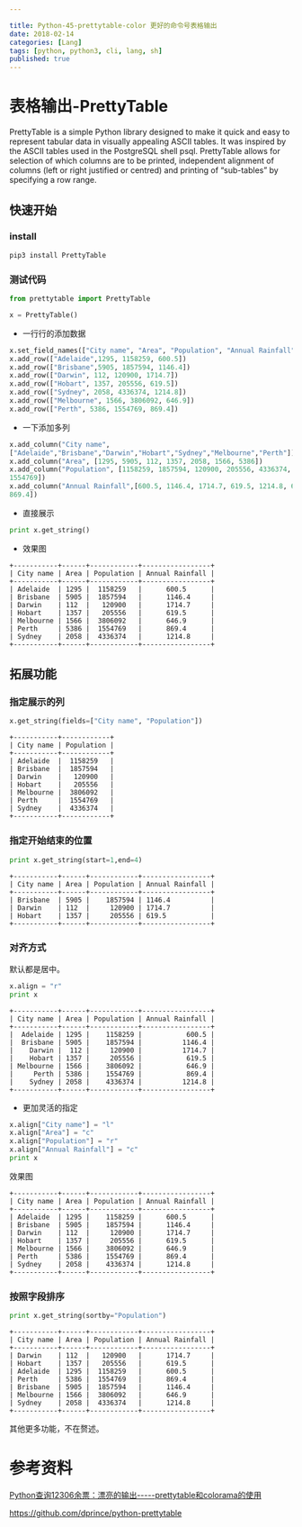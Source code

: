 ```yaml
---

title: Python-45-prettytable-color 更好的命令号表格输出
date: 2018-02-14
categories: [Lang]
tags: [python, python3, cli, lang, sh]
published: true
---
```


# 表格输出-PrettyTable 

PrettyTable is a simple Python library designed to make it quick and easy to represent tabular data in visually appealing ASCII tables. It was inspired by the ASCII tables used in the PostgreSQL shell psql. PrettyTable allows for selection of which columns are to be printed, independent alignment of columns (left or right justified or centred) and printing of “sub-tables” by specifying a row range.

## 快速开始

### install

```
pip3 install PrettyTable
```

### 测试代码

```py
from prettytable import PrettyTable

x = PrettyTable()
```

- 一行行的添加数据

```py
x.set_field_names(["City name", "Area", "Population", "Annual Rainfall"])
x.add_row(["Adelaide",1295, 1158259, 600.5])
x.add_row(["Brisbane",5905, 1857594, 1146.4])
x.add_row(["Darwin", 112, 120900, 1714.7])
x.add_row(["Hobart", 1357, 205556, 619.5])
x.add_row(["Sydney", 2058, 4336374, 1214.8])
x.add_row(["Melbourne", 1566, 3806092, 646.9])
x.add_row(["Perth", 5386, 1554769, 869.4])
```

- 一下添加多列

```py
x.add_column("City name", 
["Adelaide","Brisbane","Darwin","Hobart","Sydney","Melbourne","Perth"])
x.add_column("Area", [1295, 5905, 112, 1357, 2058, 1566, 5386])
x.add_column("Population", [1158259, 1857594, 120900, 205556, 4336374, 3806092, 
1554769])
x.add_column("Annual Rainfall",[600.5, 1146.4, 1714.7, 619.5, 1214.8, 646.9, 
869.4])
```

- 直接展示

```py
print x.get_string()
```

- 效果图

```
+-----------+------+------------+-----------------+
| City name | Area | Population | Annual Rainfall |
+-----------+------+------------+-----------------+
| Adelaide  | 1295 |  1158259   |      600.5      |
| Brisbane  | 5905 |  1857594   |      1146.4     |
| Darwin    | 112  |   120900   |      1714.7     |
| Hobart    | 1357 |   205556   |      619.5      |
| Melbourne | 1566 |  3806092   |      646.9      |
| Perth     | 5386 |  1554769   |      869.4      |
| Sydney    | 2058 |  4336374   |      1214.8     |
+-----------+------+------------+-----------------+
```

## 拓展功能

### 指定展示的列

```py
x.get_string(fields=["City name", "Population"])
```

```
+-----------+------------+
| City name | Population |
+-----------+------------+
| Adelaide  |  1158259   |
| Brisbane  |  1857594   |
| Darwin    |   120900   |
| Hobart    |   205556   |
| Melbourne |  3806092   |
| Perth     |  1554769   |
| Sydney    |  4336374   |
+-----------+------------+
```

### 指定开始结束的位置

```py
print x.get_string(start=1,end=4)
```

```
+-----------+------+------------+-----------------+
| City name | Area | Population | Annual Rainfall |
+-----------+------+------------+-----------------+
| Brisbane  | 5905 |    1857594 | 1146.4          |
| Darwin    | 112  |     120900 | 1714.7          |
| Hobart    | 1357 |     205556 | 619.5           |
+-----------+------+------------+-----------------+
```

### 对齐方式

默认都是居中。

```py
x.align = "r"
print x
```

```
+-----------+------+------------+-----------------+
| City name | Area | Population | Annual Rainfall |
+-----------+------+------------+-----------------+
|  Adelaide | 1295 |    1158259 |           600.5 |
|  Brisbane | 5905 |    1857594 |          1146.4 |
|    Darwin |  112 |     120900 |          1714.7 |
|    Hobart | 1357 |     205556 |           619.5 |
| Melbourne | 1566 |    3806092 |           646.9 |
|     Perth | 5386 |    1554769 |           869.4 |
|    Sydney | 2058 |    4336374 |          1214.8 |
+-----------+------+------------+-----------------+
```

- 更加灵活的指定

```py
x.align["City name"] = "l"
x.align["Area"] = "c"
x.align["Population"] = "r"
x.align["Annual Rainfall"] = "c"
print x
```

效果图

```
+-----------+------+------------+-----------------+
| City name | Area | Population | Annual Rainfall |
+-----------+------+------------+-----------------+
| Adelaide  | 1295 |    1158259 |      600.5      |
| Brisbane  | 5905 |    1857594 |      1146.4     |
| Darwin    | 112  |     120900 |      1714.7     |
| Hobart    | 1357 |     205556 |      619.5      |
| Melbourne | 1566 |    3806092 |      646.9      |
| Perth     | 5386 |    1554769 |      869.4      |
| Sydney    | 2058 |    4336374 |      1214.8     |
+-----------+------+------------+-----------------+
```

### 按照字段排序

```py
print x.get_string(sortby="Population")
```

```
+-----------+------+------------+-----------------+
| City name | Area | Population | Annual Rainfall |
+-----------+------+------------+-----------------+
| Darwin    | 112  |   120900   |      1714.7     |
| Hobart    | 1357 |   205556   |      619.5      |
| Adelaide  | 1295 |  1158259   |      600.5      |
| Perth     | 5386 |  1554769   |      869.4      |
| Brisbane  | 5905 |  1857594   |      1146.4     |
| Melbourne | 1566 |  3806092   |      646.9      |
| Sydney    | 2058 |  4336374   |      1214.8     |
+-----------+------+------------+-----------------+
```

其他更多功能，不在赘述。
# 参考资料

[Python查询12306余票：漂亮的输出-----prettytable和colorama的使用](https://blog.csdn.net/qq_25343557/article/details/78964228)

https://github.com/dprince/python-prettytable

